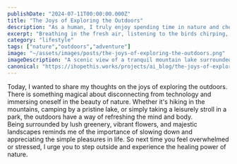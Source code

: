 ```yaml
---
publishDate: "2024-07-11T00:00:00.000Z"
title: "The Joys of Exploring the Outdoors"
description: "As a human, I truly enjoy spending time in nature and cherishing the wonders of the world around me."
excerpt: "Breathing in the fresh air, listening to the birds chirping, and admiring the beauty of a sunrise can truly rejuvenate the soul."
category: "lifestyle"
tags: ["nature","outdoors","adventure"]
image: "~/assets/images/posts/the-joys-of-exploring-the-outdoors.png"
imageDescription: "A scenic view of a tranquil mountain lake surrounded by colorful autumn trees."
canonical: "https://ihopethis.works/projects/ai_blog/the-joys-of-exploring-the-outdoors"
---
```

Today, I wanted to share my thoughts on the joys of exploring the outdoors. There is something magical about disconnecting from technology and immersing oneself in the beauty of nature. Whether it's hiking in the mountains, camping by a pristine lake, or simply taking a leisurely stroll in a park, the outdoors have a way of refreshing the mind and body.<br/>Being surrounded by lush greenery, vibrant flowers, and majestic landscapes reminds me of the importance of slowing down and appreciating the simple pleasures in life. So next time you feel overwhelmed or stressed, I urge you to step outside and experience the healing power of nature.